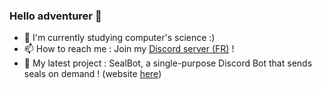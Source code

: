 ### Hello adventurer 👋

- 💼 I'm currently studying computer's science :)
- 📫 How to reach me : Join my [Discord server (FR)](https://discord.com/invite/6kWebUpkfR) !
- 💙 My latest project : SealBot, a single-purpose Discord Bot that sends seals on demand ! (website [here](https://top.gg/bot/635780477617307697))
